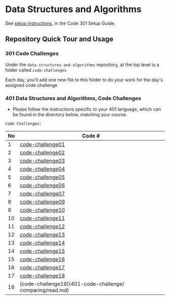 # Data Structures and Algorithms

See [setup instructions](https://codefellows.github.io/setup-guide/code-301/3-code-challenges), in the Code 301 Setup Guide.

## Repository Quick Tour and Usage

### 301 Code Challenges

Under the `data-structures-and-algorithms` repository, at the top level is a folder called `code-challenges`

Each day, you'll add one new file to this folder to do your work for the day's assigned code challenge

### 401 Data Structures and Algorithms, Code Challenges

- Please follow the instructions specific to your 401 language, which can be found in the directory below, matching your course.



`Code Challenges:`



No|Code #
---|---
1|[code-challenge01](401-code-challenge/array-reverse/Readme.md)
2|[code-challenge02](401-code-challenge/array-insert-shift/Read2.md)
3|[code-challenge03](401-code-challenge/array-binary-search/readarray-binary-search.md)
4|[code-challenge04](401-code-challenge/linked-list/read05.md)
5|[code-challenge05](401-code-challenge/linked-list-insertions/readme.md)
6|[code-challenge06](401-code-challenge/linked-list-kth/readme.md)
7|[code-challenge07](401-code-challenge/linked-list-zip/readme.md)
8|[code-challenge09](401-code-challenge/codeChallinge9/README.md)
9|[code-challenge10](401-code-challenge/stack-and-queue/README.md)
10|[code-challenge11](401-code-challenge/stack-queue-pseudo/readme.md)
11|[code-challenge12](401-code-challenge/stack-queue-pseudo/readme.md)
12|[code-challenge13](401-code-challenge/stack-queue-brackets/read.md)
13|[code-challenge14](401-code-challenge/code14MaxStack/README.md)
14|[code-challenge15](401-code-challenge/tree-max/read.md)
15|[code-challenge16](401-code-challenge/tree-max/read.md)
16|[code-challenge17](401-code-challenge/tree-breadth-first/read.md)
17|[code-challenge18](401-code-challenge/tree-fizz-buzz/read.md)
18|[code-challenge19](401-code-challenge/ comparing/read.md)







